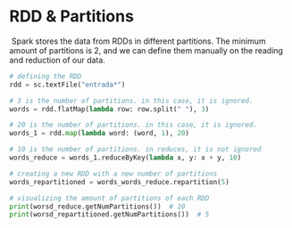 # RDD & Partitions

​	Spark stores the data from RDDs in different partitions. The minimum amount of partitions is 2, and we can define them manually on the reading and reduction of our data.

```python
# defining the RDD
rdd = sc.textFile("entrada*")

# 3 is the number of partitions. in this case, it is ignored.
words = rdd.flatMap(lambda row: row.split(" "), 3)

# 20 is the number of partitions. in this case, it is ignored.
words_1 = rdd.map(lambda word: (word, 1), 20)

# 10 is the number of partitions. in reduces, it is not ignored
words_reduce = words_1.reduceByKey(lambda x, y: x + y, 10)

# creating a new RDD with a new number of partitions
words_repartitioned = words_words_reduce.repartition(5)

# visualizing the amount of partitions of each RDD
print(worsd_reduce.getNumPartitions())  # 10
print(worsd_repartitioned.getNumPartitions())  # 5
```
